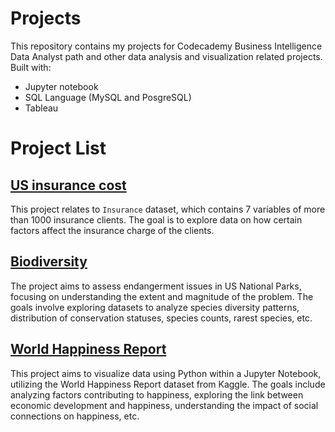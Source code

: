 # Projects
This repository contains my projects for Codecademy Business Intelligence Data Analyst path and other data analysis and visualization related projects.\
Built with:
- Jupyter notebook
- SQL Language (MySQL and PosgreSQL)
- Tableau

# Project List
## [US insurance cost](https://github.com/kamil-naly/projects/tree/main/US%20insurance%20cost)
This project relates to `Insurance` dataset, which contains 7 variables of more than 1000 insurance clients.
The goal is to explore data on how certain factors affect the insurance charge of the clients.
## [Biodiversity](https://github.com/kamil-naly/projects/tree/main/Biodiversity)
The project aims to assess endangerment issues in US National Parks, focusing on understanding the extent and magnitude of the problem. 
The goals involve exploring datasets to analyze species diversity patterns, distribution of conservation statuses, species counts, rarest species, etc.
## [World Happiness Report](https://github.com/kamil-naly/projects/tree/main/World%20Happiness%20Report)
This project aims to visualize data using Python within a Jupyter Notebook, utilizing the World Happiness Report dataset from Kaggle. 
The goals include analyzing factors contributing to happiness, exploring the link between economic development and happiness, understanding the impact of social connections on happiness, etc.
